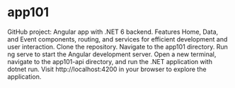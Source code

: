 # app101
 GitHub project: Angular app with .NET 6 backend. Features Home, Data, and Event components, routing, and services for efficient development and user interaction.
Clone the repository.
Navigate to the app101 directory.
Run ng serve to start the Angular development server.
Open a new terminal, navigate to the app101-api directory, and run the .NET application with dotnet run.
Visit http://localhost:4200 in your browser to explore the application.
